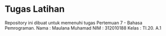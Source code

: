 # Tugas Latihan
Repository ini dibuat untuk memenuhi tugas Pertemuan 7 - Bahasa Pemrograman.
Nama    : Maulana Muhamad
NIM     : 312010188
Kelas   : TI.20. A.1
